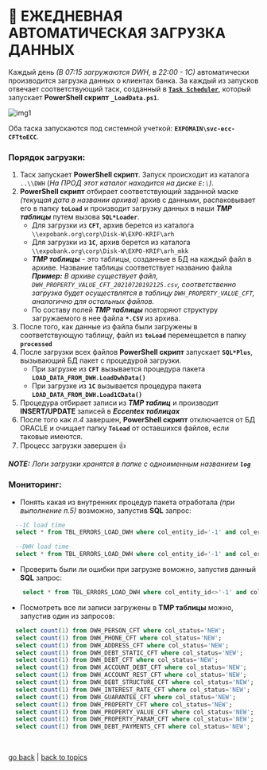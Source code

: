 # 🚅 ЕЖЕДНЕВНАЯ АВТОМАТИЧЕСКАЯ ЗАГРУЗКА ДАННЫХ

  Каждый день _(В 07:15 загружаются DWH, в 22:00 - 1С)_ автоматически производится загрузка данных о клиентах банка. За каждый из запусков отвечает соответствующий таск, созданный в **[`Task Scheduler`](https://github.com/CrappyCodeMaker/ECCENTEX-KNOWLEGE/blob/main/Content/9%20Delivery/9.3%20Load%20from%20CSV/9.3.3%20Task%20scheduler/TaskScheduler.md#-%D1%81%D0%BE%D0%B7%D0%B4%D0%B0%D0%BD%D0%B8%D0%B5-%D1%82%D0%B0%D1%81%D0%BA%D0%BE%D0%B2-%D0%B2-task-scheduler)**, который запускает **PowerShell скрипт** **`_LoadData.ps1`**.

  ![img1](https://github.com/CrappyCodeMaker/ECCENTEX-KNOWLEGE/blob/main/Content/9%20Delivery/9.3%20Load%20from%20CSV/9.3.1%20Automated%20data%20load/IMG/1.png?raw=true)

  Оба таска запускаются под системной учеткой: **`EXPOMAIN\svc-ecc-CFTtoECC`**.

### Порядок загрузки:

  1. Таск запускает **PowerShell скрипт**. Запуск происходит из каталога `..\\DWH` (_На ПРОД этот каталог находится на диске `E:\`)_.
  2. **PowerShell скрипт** отбирает соответствующий заданной маске _(текущая дата в названии архива)_ архив с данными, распаковывает его в папку **`toLoad`** и производит загрузку данных в наши **_TMP таблицы_** путем вызова **`SQL*Loader`**.
      * Для загрузки из **`CFT`**, архив берется из каталога `\\expobank.org\corp\Disk-W\EXPO-KRIF\arh`
      * Для загрузки из **`1С`**, архив берется из каталога `\\expobank.org\corp\Disk-W\EXPO-KRIF\arh_mkk`
      * **_TMP таблицы_** - это таблицы, созданные в БД на каждый файл в архиве. Название таблицы соответствует названию файла
      **_Пример:_** _В архиве существует файл, `DWH_PROPERTY_VALUE_CFT_20210720192125.csv`, соответственно загрузка будет осуществлятся в таблицу `DWH_PROPERTY_VALUE_CFT`, аналогично для остальных файлов._
      * По составу полей **_TMP таблицы_** повторяют структуру загружаемого в нее файла **`*.CSV`** из архива.
  3. После того, как данные из файла были загружены в соответствующую таблицу, файл из **`toLoad`** перемещается в папку **`processed`**
  4. После загрузки всех файлов **PowerShell скрипт** запускает **`SQL*Plus`**, вызывающий БД пакет с процедурой загрузки.
      * При загрузке из **`CFT`** вызывается процедура пакета **`LOAD_DATA_FROM_DWH.LoadDwhData()`**
      * При загрузке из **`1C`** вызывается процедура пакета **`LOAD_DATA_FROM_DWH.Load1CData()`**
  5. Процедура отбирает записи из **_TMP таблиц_** и производит **INSERT/UPDATE** записей в **_Eccentex таблицах_**
  6. После того как _п.4_ завершен, **PowerShell скрипт** отключается от БД ORACLE и очищает папку **`ToLoad`** от оставшихся файлов, если таковые имеются.
  7. Процесс загрузки завершен 👍

  **_NOTE:_** _Логи загрузки хранятся в папке с одноименным названием **`log`**_

### Мониторинг:

  * Понять какая из внутренних процедур пакета отработала _(при выполнение п.5)_ возможно, запустив **SQL** запрос:
```SQL
  --1C load time
  select * from TBL_ERRORS_LOAD_DWH where col_entity_id='-1' and col_error like '1C%' order by col_created desc;

  --DWH load time
  select * from TBL_ERRORS_LOAD_DWH where col_entity_id='-1' and col_error like 'DWH%' order by col_created desc;
```

  * Проверить были ли ошибки при загрузке воможно, запустив данный **SQL** запрос:
```SQL
    select * from TBL_ERRORS_LOAD_DWH where col_entity_id<>'-1' and col_error not like '%not found%' order by col_created desc
```

  * Посмотреть все ли записи загружены в **TMP таблицы** можно, запустив один из запросов:
```SQL
  select count(1) from DWH_PERSON_CFT where col_status='NEW';
  select count(1) from DWH_PHONE_CFT where col_status='NEW';
  select count(1) from DWH_ADDRESS_CFT where col_status='NEW';
  select count(1) from DWH_DEBT_STATIC_CFT where col_status='NEW';
  select count(1) from DWH_DEBT_CFT where col_status='NEW';
  select count(1) from DWH_ACCOUNT_DEBT_CFT where col_status='NEW';
  select count(1) from DWH_ACCOUNT_REST_CFT where col_status='NEW';
  select count(1) from DWH_DEBT_STRUCTURE_CFT where col_status='NEW';
  select count(1) from DWH_INTEREST_RATE_CFT where col_status='NEW';
  select count(1) from DWH_GUARANTEE_CFT where col_status='NEW';
  select count(1) from DWH_PROPERTY_CFT where col_status='NEW';
  select count(1) from DWH_PROPERTY_VALUE_CFT where col_status='NEW';
  select count(1) from DWH_PROPERTY_PARAM_CFT where col_status='NEW';
  select count(1) from DWH_DEBT_PAYMENTS_CFT where col_status='NEW';
```


<br/>

[go back](https://github.com/CrappyCodeMaker/ECCENTEX-KNOWLEGE/blob/main/Content/9%20Delivery/9.3%20Load%20from%20CSV/LoadCSV.md#%EF%B8%8F-%D0%BF%D1%80%D0%BE%D1%86%D0%B5%D1%81%D1%81-%D0%B7%D0%B0%D0%B3%D1%80%D1%83%D0%B7%D0%BA%D0%B8-%D0%B4%D0%B0%D0%BD%D0%BD%D1%8B%D1%85) | [back to topics](https://github.com/CrappyCodeMaker/ECCENTEX-KNOWLEGE/blob/main/Content/0%20Topics/Topics.md#-topics)